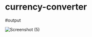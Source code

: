 # currency-converter

#output

![Screenshot (5)](https://github.com/user-attachments/assets/ba488fe6-c85e-494a-9708-2ffad2c4b1a0)

